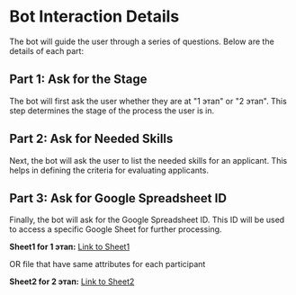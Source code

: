 # Bot Interaction Details

The bot will guide the user through a series of questions. Below are the details of each part:

## Part 1: Ask for the Stage

The bot will first ask the user whether they are at "1 этап" or "2 этап". This step determines the stage of the process the user is in.

## Part 2: Ask for Needed Skills

Next, the bot will ask the user to list the needed skills for an applicant. This helps in defining the criteria for evaluating applicants.

## Part 3: Ask for Google Spreadsheet ID

Finally, the bot will ask for the Google Spreadsheet ID. This ID will be used to access a specific Google Sheet for further processing.

**Sheet1 for 1 этап:**
[Link to Sheet1](https://docs.google.com/spreadsheets/d/1qHLLchglR8Q-kCBEDq-GloBXlRrMqkguEQicWPGtw3I/edit?gid=0#gid=0)

OR file that have same attributes for each participant

**Sheet2 for 2 этап:**
[Link to Sheet2](https://docs.google.com/spreadsheets/d/1ryGf4uNvhsQZcdCKj3v22qTERmbEm_4Vf_Nlq3WOdJc/edit?gid=0#gid=0)